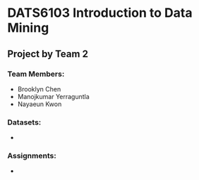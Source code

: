# DATS6103 Introduction to Data Mining  
## Project by Team 2

### Team Members:
* Brooklyn Chen
* Manojkumar Yerraguntla
* Nayaeun Kwon

### Datasets:
* 

### Assignments:
* 
